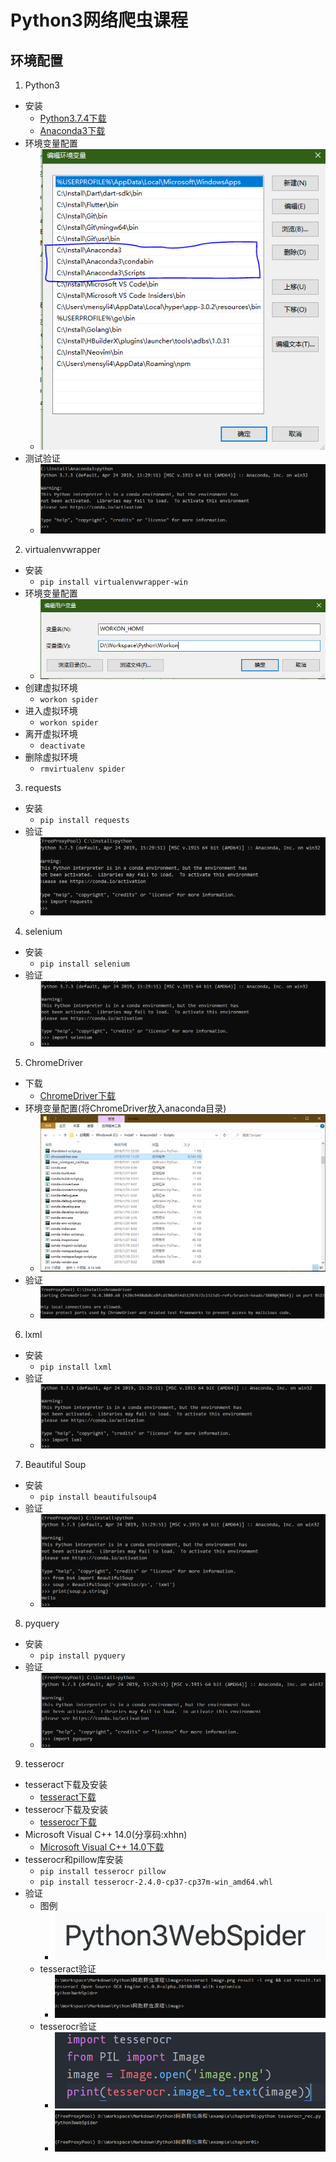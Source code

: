 # Python3网络爬虫课程
## 环境配置
1. Python3
  + 安装
    - [Python3.7.4下载](https://www.python.org/ftp/python/3.7.4/python-3.7.4.exe)
    - [Anaconda3下载](https://repo.anaconda.com/archive/Anaconda3-2019.07-Windows-x86_64.exe)
  + 环境变量配置
    - ![](https://raw.githubusercontent.com/mensylisir/PythonWebSpider/master/image/anaconda_path.PNG)
  + 测试验证
    - ![](https://raw.githubusercontent.com/mensylisir/PythonWebSpider/master/image/python3_success.PNG)
2. virtualenvwrapper
  + 安装
    - `pip install virtualenvwrapper-win`
  + 环境变量配置
    - ![](https://raw.githubusercontent.com/mensylisir/PythonWebSpider/master/image/work_on.PNG)
  + 创建虚拟环境
    - `workon spider`
  + 进入虚拟环境
    - `workon spider`
  + 离开虚拟环境
    - `deactivate`
  + 删除虚拟环境
    - `rmvirtualenv spider`
3. requests
  + 安装
    - `pip install requests`
  + 验证
    - ![](https://raw.githubusercontent.com/mensylisir/PythonWebSpider/master/image/requests_success.PNG)
4. selenium
  + 安装
    - `pip install selenium`
  + 验证
    - ![](https://raw.githubusercontent.com/mensylisir/PythonWebSpider/master/image/selenium-success.PNG)
5. ChromeDriver
  + 下载
    - [ChromeDriver下载](https://cdn.npm.taobao.org/dist/chromedriver/78.0.3904.11/chromedriver_win32.zip)
  + 环境变量配置(将ChromeDriver放入anaconda目录)
    - ![](https://raw.githubusercontent.com/mensylisir/PythonWebSpider/master/image/chromedriver.PNG)
  + 验证
    - ![](https://raw.githubusercontent.com/mensylisir/PythonWebSpider/master/image/chrome_driver%E9%AA%8C%E8%AF%81.PNG)
6. lxml
  + 安装
    - `pip install lxml`
  + 验证
    - ![](https://raw.githubusercontent.com/mensylisir/PythonWebSpider/master/image/lxml_success.PNG)
7. Beautiful Soup
  + 安装
    - `pip install beautifulsoup4`
  + 验证
    - ![](https://raw.githubusercontent.com/mensylisir/PythonWebSpider/master/image/beautifulsoup_success.PNG)
8. pyquery
  + 安装
    - `pip install pyquery`
  + 验证
    - ![](https://raw.githubusercontent.com/mensylisir/PythonWebSpider/master/image/pyquery_success.PNG)
9. tesserocr
  + tesseract下载及安装
    - [tesseract下载](https://digi.bib.uni-mannheim.de/tesseract/tesseract-ocr-w64-setup-v5.0.0-alpha.20190708.exe)
  + tesserocr下载及安装
    - [tesserocr下载](https://github-production-release-asset-2e65be.s3.amazonaws.com/106544432/493c3d00-14ed-11e9-858a-36fe81ee85fb?X-Amz-Algorithm=AWS4-HMAC-SHA256&X-Amz-Credential=AKIAIWNJYAX4CSVEH53A%2F20190928%2Fus-east-1%2Fs3%2Faws4_request&X-Amz-Date=20190928T114747Z&X-Amz-Expires=300&X-Amz-Signature=27144716286be1a38932f67cb253838eb08d34883571f0e2d5f20a508d976a50&X-Amz-SignedHeaders=host&actor_id=11365685&response-content-disposition=attachment%3B%20filename%3Dtesserocr-2.4.0-cp37-cp37m-win_amd64.whl&response-content-type=application%2Foctet-stream)
  + Microsoft Visual C++ 14.0(分享码:xhhn)
    - [Microsoft Visual C++ 14.0下载](https://pan.baidu.com/s/1bC_sq9JvoyH3AMtgLj-o-Q)
  + tesserocr和pillow库安装
    - `pip install tesserocr pillow`
    - `pip install tesserocr-2.4.0-cp37-cp37m-win_amd64.whl`
  + 验证
    - 图例
      + ![](https://raw.githubusercontent.com/mensylisir/PythonWebSpider/master/image/image.png)
    - tesseract验证
      + ![](https://raw.githubusercontent.com/mensylisir/PythonWebSpider/master/image/resseract_rec.PNG)
    - tesserocr验证
      + ![](https://raw.githubusercontent.com/mensylisir/PythonWebSpider/master/image/tesserocr_code.PNG)
      + ![](https://raw.githubusercontent.com/mensylisir/PythonWebSpider/master/image/tesserocr_rec.PNG)
